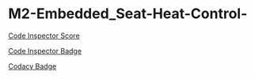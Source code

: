 # M2-Embedded_Seat-Heat-Control-


[Code Inspector Score](https://api.codiga.io/project/30184/score/svg)

[Code Inspector Badge](https://api.codiga.io/project/30184/status/svg)

[Codacy Badge](https://app.codacy.com/project/badge/Grade/aea58f0e8878413daa012af26da6d49a)


